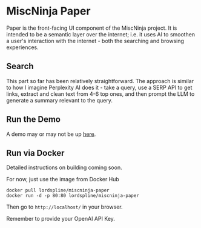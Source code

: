 # MiscNinja Paper

Paper is the front-facing UI component of the MiscNinja project. It is intended to be a semantic layer over the internet; i.e. it uses AI to smoothen a user's interaction with the internet - both the searching and browsing experiences.

## Search

This part so far has been relatively straightforward. The approach is similar to how I imagine Perplexity AI does it - take a query, use a SERP API to get links, extract and clean text from 4-6 top ones, and then prompt the LLM to generate a summary relevant to the query.

## Run the Demo

A demo may or may not be up [here](http://app.misc.ninja/).

## Run via Docker

Detailed instructions on building coming soon.

For now, just use the image from Docker Hub

```
docker pull lordspline/miscninja-paper
docker run -d -p 80:80 lordspline/miscninja-paper
```

Then go to `http://localhost/` in your browser.

Remember to provide your OpenAI API Key.
